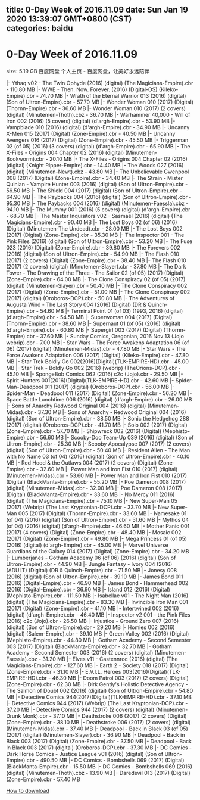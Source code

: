 
title: 0-Day Week of 2016.11.09
date: Sun Jan 19 2020 13:39:07 GMT+0800 (CST)    
categories: baidu
---

# 0-Day Week of 2016.11.09
size: 5.19 GB
 百度网盘 个人主页 - 百度网盘，让美好永远陪伴
 
|- Ythaq v02 - The Twin Ophyde (2016) (digital) (The Magicians-Empire).cbr - 110.80 MB
|- WWE - Then. Now. Forever. (2016) (Digital-OS) (Kileko-Empire).cbr - 74.70 MB
|- Wrath of the Eternal Warrior 013 (2016) (digital) (Son of Ultron-Empire).cbr - 57.70 MB
|- Wonder Woman 010 (2017) (Digital) (Thornn-Empire).cbr - 36.60 MB
|- Wonder Woman 010 (2017) (2 covers) (digital) (Minutemen-Thoth).cbz - 36.70 MB
|- Warhammer 40,000 - Will of Iron 002 (2016) (5 covers) (digital) (d'argh-Empire).cbr - 53.90 MB
|- Vampblade 010 (2016) (digital) (d'argh-Empire).cbr - 34.90 MB
|- Uncanny X-Men 015 (2017) (Digital) (Zone-Empire).cbr - 40.50 MB
|- Uncanny Avengers 016 (2017) (Digital) (Zone-Empire).cbr - 45.50 MB
|- Triggerman 02 (of 05) (2016) (3 covers) (digital) (d'argh-Empire).cbr - 65.90 MB
|- The X-Files - Origins 004 Chapter 02 (2016) (digital) (Minutemen-Bookworm).cbr - 20.10 MB
|- The X-Files - Origins 004 Chapter 02 (2016) (digital) (Knight Ripper-Empire).cbr - 14.40 MB
|- The Woods 027 (2016) (digital) (Minutemen-Newt).cbz - 43.80 MB
|- The Unbelievable Gwenpool 008 (2017) (Digital) (Zone-Empire).cbr - 34.40 MB
|- The Strain - Mister Quinlan - Vampire Hunter 003 (2016) (digital) (Son of Ultron-Empire).cbr - 56.50 MB
|- The Shield 004 (2017) (digital) (Son of Ultron-Empire).cbr - 64.90 MB
|- The Paybacks 004 (2016) (digital) (Son of Ultron-Empire).cbr - 95.30 MB
|- The Paybacks 004 (2016) (digital) (Minutemen-Faessla).cbz - 94.10 MB
|- The Mummy 001 (2016) (5 covers) (digital) (d'argh-Empire).cbr - 68.70 MB
|- The Master Inquisitors v02 - Sasmaël (2016) (digital) (The Magicians-Empire).cbr - 90.40 MB
|- The Lost Boys 02 (of 06) (2016) (Digital) (Minutemen-The Undead).cbr - 28.00 MB
|- The Lost Boys 002 (2017) (Digital) (Zone-Empire).cbr - 35.30 MB
|- The Inspector 001 - The Pink Files (2016) (digital) (Son of Ultron-Empire).cbr - 53.20 MB
|- The Fuse 023 (2016) (Digital) (Zone-Empire).cbr - 39.80 MB
|- The Forevers 002 (2016) (digital) (Son of Ultron-Empire).cbr - 54.90 MB
|- The Flash 010 (2017) (2 covers) (Digital) (Zone-Empire).cbr - 38.40 MB
|- The Flash 010 (2017) (2 covers) (digital) (Minutemen-Slayer).cbr - 37.80 MB
|- The Dark Tower - The Drawing of the Three - The Sailor 02 (of 05) (2017) (Digital) (Zone-Empire).cbr - 64.00 MB
|- The Clone Conspiracy 02 (of 05) (2017) (digital) (Minutemen-Slayer).cbr - 50.40 MB
|- The Clone Conspiracy 002 (2017) (Digital) (Zone-Empire).cbr - 51.00 MB
|- The Clone Conspiracy 002 (2017) (digital) (Oroboros-DCP).cbr - 50.80 MB
|- The Adventures of Augusta Wind - The Last Story 004 (2016) (Digital) (DR & Quinch-Empire).cbr - 54.60 MB
|- Terminal Point 01 (of 03) (1993, 2016) (digital) (d'argh-Empire).cbr - 54.50 MB
|- Superwoman 004 (2017) (Digital) (Thornn-Empire).cbr - 38.60 MB
|- Supernaut 01 (of 05) (2016) (digital) (d'argh-Empire).cbr - 60.80 MB
|- Supergirl 003 (2017) (Digital) (Thornn-Empire).cbr - 37.60 MB
|- Sunday Comics, Oregonian, 2016 Nov 13 (Jojo webrip).cbr - 7.00 MB
|- Star Wars - The Force Awakens Adaptation 06 (of 06) (2017) (digital) (Minutemen-Midas).cbr - 47.80 MB
|- Star Wars - The Force Awakens Adaptation 006 (2017) (Digital) (Kileko-Empire).cbr - 47.80 MB
|- Star Trek Boldly Go 002(2016)(Digital)(TLK-EMPIRE-HD).cbr - 45.00 MB
|- Star Trek - Boldly Go 002 (2016) (webrip) (TheOrions-DCP).cbr - 45.10 MB
|- SpongeBob Comics 062 (2016) c2c (Jojo).cbr - 29.50 MB
|- Spirit Hunters 001(2016)(Digital)(TLK-EMPIRE-HD).cbr - 42.60 MB
|- Spider-Man-Deadpool 011 (2017) (digital) (Oroboros-DCP).cbr - 56.00 MB
|- Spider-Man - Deadpool 011 (2017) (Digital) (Zone-Empire).cbr - 56.20 MB
|- Space Battle Lunchtime 006 (2016) (digital) (d'argh-Empire).cbr - 26.00 MB
|- Sons of Anarchy Redwood Original 004 (2016) (digital) (Minutemen-Midas).cbr - 37.30 MB
|- Sons of Anarchy - Redwood Original 004 (2016) (digital) (Son of Ultron-Empire).cbr - 38.50 MB
|- Sonic the Hedgehog 288 (2017) (digital) (Oroboros-DCP).cbr - 41.70 MB
|- Solo 002 (2017) (Digital) (Zone-Empire).cbr - 57.70 MB
|- Shipwreck 002 (2016) (Digital) (Mephisto-Empire).cbr - 56.60 MB
|- Scooby-Doo Team-Up 039 (2016) (digital) (Son of Ultron-Empire).cbr - 25.30 MB
|- Scooby Apocalypse 007 (2017) (2 covers) (digital) (Son of Ultron-Empire).cbr - 50.40 MB
|- Resident Alien - The Man with No Name 03 (of 04) (2016) (digital) (Son of Ultron-Empire).cbr - 40.10 MB
|- Red Hood & the Outlaws 004 (2017) (2 covers) (Digital) (Zone-Empire).cbr - 32.60 MB
|- Power Man and Iron Fist 010 (2017) (digital) (Minutemen-Midas).cbr - 53.60 MB
|- Power Man and Iron Fist 010 (2017) (Digital) (BlackManta-Empire).cbr - 55.20 MB
|- Poe Dameron 008 (2017) (digital) (Minutemen-Midas).cbr - 32.00 MB
|- Poe Dameron 008 (2017) (Digital) (BlackManta-Empire).cbr - 33.60 MB
|- No Mercy 011 (2016) (digital) (The Magicians-Empire).cbr - 75.10 MB
|- New Super-Man 05 (2017) (Webrip) (The Last Kryptonian-DCP).cbr - 33.70 MB
|- New Super-Man 005 (2017) (Digital) (Thornn-Empire).cbr - 33.60 MB
|- Namesake 01 (of 04) (2016) (digital) (Son of Ultron-Empire).cbr - 51.60 MB
|- Mythos 04 (of 04) (2016) (digital) (d'argh-Empire).cbr - 46.60 MB
|- Mother Panic 001 (2017) (4 covers) (Digital) (Zone-Empire).cbr - 48.40 MB
|- Mosaic 002 (2017) (Digital) (Zone-Empire).cbr - 49.80 MB
|- Mega Princess 01 (of 05) (2016) (digital) (d'argh-Empire).cbr - 45.00 MB
|- Marvel Universe Guardians of the Galaxy 014 (2017) (Digital) (Zone-Empire).cbr - 34.20 MB
|- Lumberjanes - Gotham Academy 06 (of 06) (2016) (digital) (Son of Ultron-Empire).cbr - 44.90 MB
|- Jungle Fantasy - Ivory 004 (2016) (ADULT) (Digital) (DR & Quinch-Empire).cbr - 71.50 MB
|- Jonesy 008 (2016) (digital) (Son of Ultron-Empire).cbr - 39.10 MB
|- James Bond 011 (2016) (Digital-Empire).cbr - 46.90 MB
|- James Bond - Hammerhead 002 (2016) (Digital-Empire).cbr - 36.90 MB
|- Island 012 (2016) (Digital) (Mephisto-Empire).cbr - 111.50 MB
|- Isabellae v01 - The Night Man (2016) (digital) (The Magicians-Empire).cbr - 83.30 MB
|- Invincible Iron Man 001 (2017) (Digital) (Zone-Empire).cbr - 41.10 MB
|- Intertwined 002 (2016) (digital) (d'argh-Empire).cbr - 46.40 MB
|- Inspector v2 001 - the Pink Files (2016) c2c (Jojo).cbr - 26.50 MB
|- Injustice - Ground Zero 007 (2016) (digital) (Son of Ultron-Empire).cbr - 29.20 MB
|- Homies 002 (2016) (digital) (Salem-Empire).cbr - 39.10 MB
|- Green Valley 002 (2016) (Digital) (Mephisto-Empire).cbr - 44.80 MB
|- Gotham Academy - Second Semester 003 (2017) (Digital) (BlackManta-Empire).cbr - 32.70 MB
|- Gotham Academy - Second Semester 003 (2016) (2 covers) (digital) (Minutemen-Faessla).cbz - 31.20 MB
|- Elves v11 - Castennroc (2016) (digital) (The Magicians-Empire).cbr - 127.60 MB
|- Earth 2 - Society 018 (2017) (Digital) (Zone-Empire).cbr - 31.10 MB
|- E.V.I.L. Heroes 003(2016)(Digital)(TLK-EMPIRE-HD).cbr - 46.30 MB
|- Doom Patrol 003 (2017) (2 covers) (Digital) (Zone-Empire).cbr - 62.30 MB
|- Dirk Gently's Holistic Detective Agency - The Salmon of Doubt 002 (2016) (digital) (Son of Ultron-Empire).cbr - 54.80 MB
|- Detective Comics 944(2017)(Digital)(TLK-EMPIRE-HD).cbr - 37.10 MB
|- Detective Comics 944 (2017) (Webrip) (The Last Kryptonian-DCP).cbr - 37.20 MB
|- Detective Comics 944 (2017) (2 covers) (digital) (Minutemen-Drunk Monk).cbr - 37.10 MB
|- Deathstroke 006 (2017) (2 covers) (Digital) (Zone-Empire).cbr - 38.10 MB
|- Deathstroke 006 (2017) (2 covers) (digital) (Minutemen-Midas).cbr - 37.40 MB
|- Deadpool - Back in Black 03 (of 05) (2017) (digital) (Minutemen-Slayer).cbr - 36.90 MB
|- Deadpool - Back in Black 003 (2017) (Digital) (Zone-Empire).cbr - 37.50 MB
|- Deadpool - Back In Black 003 (2017) (digital) (Oroboros-DCP).cbr - 37.30 MB
|- DC Comics - Dark Horse Comics - Justice League v01 (2016) (digital) (Son of Ultron-Empire).cbr - 490.50 MB
|- DC Comics - Bombshells 069 (2017) (Digital) (BlackManta-Empire).cbr - 15.50 MB
|- DC Comics - Bombshells 069 (2016) (digital) (Minutemen-Thoth).cbz - 13.90 MB
|- Daredevil 013 (2017) (Digital) (Zone-Empire).cbr - 57.40 MB

[How to download](https://bpcam.bemobtrk.com/go/2ceec3aa-1ca2-46d6-b9ff-aaa5c184517c?jno=3017)